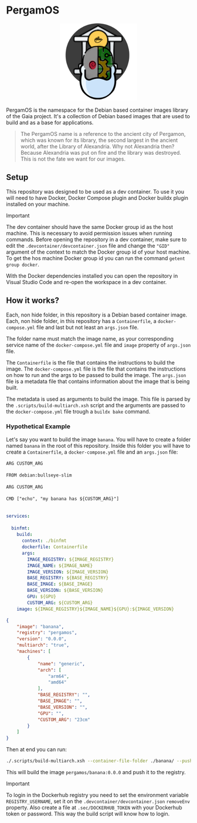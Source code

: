 # PergamOS

<p align="center">
    <img
        alt="PergamOS Logo"
        src="https://github.com/gaiaBuildSystem/.github/raw/main/profile/PergamOSLogo.png?v=2"
        height="210"
    />
</p>

PergamOS is the namespace for the Debian based container images library of the Gaia project. It's a collection of Debian based images that are used to build and as a base for applications.

> The PergamOS name is a reference to the ancient city of Pergamon, which was known for its library, the second largest in the ancient world, after the Library of Alexandria. Why not Alexandria then? Because Alexandria was put on fire and the library was destroyed. This is not the fate we want for our images.

## Setup

This repository was designed to be used as a dev container. To use it you will need to have Docker, Docker Compose plugin and Docker buildx plugin installed on your machine.

> [!IMPORTANT]
The dev container should have the same Docker group id as the host machine. This is necessary to avoid permission issues when running commands. Before opening the repository in a dev container, make sure to edit the `.devcontainer/devcontainer.json` file and change the `"GID"` argument of the context to match the Docker group id of your host machine. To get the hos machine Docker group id you can run the command `getent group docker`.

With the Docker dependencies installed you can open the repository in Visual Studio Code and re-open the workspace in a dev container.

## How it works?

Each, non hide folder, in this repository is a Debian based container image. Each, non hide folder, in this repository has a `Containerfile`, a `docker-compose.yml` file and last but not least an `args.json` file.

The folder name must match the image name, as your corresponding service name of the `docker-compose.yml` file and `image` property of `args.json` file.

The `Containerfile` is the file that contains the instructions to build the image. The `docker-compose.yml` file is the file that contains the instructions on how to run and the args to be passed to build the image. The `args.json` file is a metadata file that contains information about the image that is being built.

The metadata is used as arguments to build the image. This file is parsed by the `.scripts/build-multiarch.xsh` script and the arguments are passed to the `docker-compose.yml` file trough a `buildx bake` command.

### Hypothetical Example

Let's say you want to build the image `banana`. You will have to create a folder named `banana` in the root of this repository. Inside this folder you will have to create a `Containerfile`, a `docker-compose.yml` file and an `args.json` file:

```dockefile
ARG CUSTOM_ARG

FROM debian:bullseye-slim

ARG CUSTOM_ARG

CMD ["echo", "my banana has ${CUSTOM_ARG}"]
```

```yaml

services:

  binfmt:
    build:
      context: ./binfmt
      dockerfile: Containerfile
      args:
        IMAGE_REGISTRY: ${IMAGE_REGISTRY}
        IMAGE_NAME: ${IMAGE_NAME}
        IMAGE_VERSION: ${IMAGE_VERSION}
        BASE_REGISTRY: ${BASE_REGISTRY}
        BASE_IMAGE: ${BASE_IMAGE}
        BASE_VERSION: ${BASE_VERSION}
        GPU: ${GPU}
        CUSTOM_ARG: ${CUSTOM_ARG}
    image: ${IMAGE_REGISTRY}${IMAGE_NAME}${GPU}:${IMAGE_VERSION}
```

```json
{
    "image": "banana",
    "registry": "pergamos",
    "version": "0.0.0",
    "multiarch": "true",
    "machines": [
        {
            "name": "generic",
            "arch": [
                "arm64",
                "amd64"
            ],
            "BASE_REGISTRY": "",
            "BASE_IMAGE": "",
            "BASE_VERSION": "",
            "GPU": "",
            "CUSTOM_ARG": "23cm"
        }
    ]
}
```

Then at end you can run:

```bash
./.scripts/build-multiarch.xsh --container-file-folder ./banana/ --push --no-cache
```

This will build the image `pergamos/banana:0.0.0` and push it to the registry.

> [!IMPORTANT]
To login in the Dockerhub registry you need to set the environment variable
`REGISTRY_USERNAME`, set it on the `.devcontainer/devcontainer.json` `removeEnv` property. Also create a file at `.sec/DOCKERHUB_TOKEN` with your Dockerhub token or password. This way the build script will know how to login.
